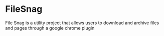 # FileSnag
File Snag is a utility project that allows users to download and archive files and pages through a google chrome plugin 
